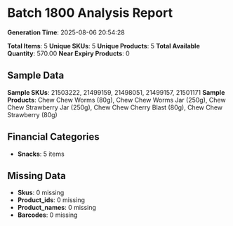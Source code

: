 # Batch 1800 Analysis Report

**Generation Time**: 2025-08-06 20:54:28

**Total Items**: 5
**Unique SKUs**: 5
**Unique Products**: 5
**Total Available Quantity**: 570.00
**Near Expiry Products**: 0

## Sample Data
**Sample SKUs**: 21503222, 21499159, 21498051, 21499157, 21501171
**Sample Products**: Chew Chew Worms (80g), Chew Chew Worms Jar (250g), Chew Chew Strawberry Jar (250g), Chew Chew Cherry Blast (80g), Chew Chew Strawberry (80g)

## Financial Categories
- **Snacks**: 5 items

## Missing Data
- **Skus**: 0 missing
- **Product_ids**: 0 missing
- **Product_names**: 0 missing
- **Barcodes**: 0 missing
